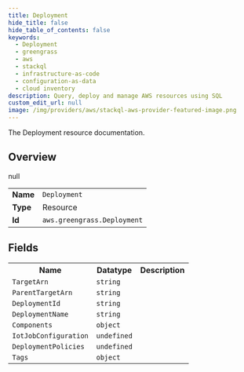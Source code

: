```yaml
---
title: Deployment
hide_title: false
hide_table_of_contents: false
keywords:
  - Deployment
  - greengrass
  - aws
  - stackql
  - infrastructure-as-code
  - configuration-as-data
  - cloud inventory
description: Query, deploy and manage AWS resources using SQL
custom_edit_url: null
image: /img/providers/aws/stackql-aws-provider-featured-image.png
---
```

The Deployment resource documentation.

## Overview
<table><tbody>
<tr><td><b>Name</b></td><td><code>Deployment</code></td></tr>
<tr><td><b>Type</b></td><td>Resource</td></tr>
null
<tr><td><b>Id</b></td><td><code>aws.greengrass.Deployment</code></td></tr>
</tbody></table>

## Fields
<table><tbody>
<tr><th>Name</th><th>Datatype</th><th>Description</th></tr>
<tr><td><code>TargetArn</code></td><td><code>string</code></td><td></td></tr><tr><td><code>ParentTargetArn</code></td><td><code>string</code></td><td></td></tr><tr><td><code>DeploymentId</code></td><td><code>string</code></td><td></td></tr><tr><td><code>DeploymentName</code></td><td><code>string</code></td><td></td></tr><tr><td><code>Components</code></td><td><code>object</code></td><td></td></tr><tr><td><code>IotJobConfiguration</code></td><td><code>undefined</code></td><td></td></tr><tr><td><code>DeploymentPolicies</code></td><td><code>undefined</code></td><td></td></tr><tr><td><code>Tags</code></td><td><code>object</code></td><td></td></tr>
</tbody></table>